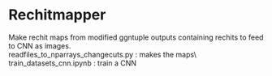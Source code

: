 # Rechitmapper
Make rechit maps from modified ggntuple outputs containing rechits to feed to CNN as images.\
readfiles_to_nparrays_changecuts.py : makes the maps\ 
train_datasets_cnn.ipynb : train a CNN 

 

